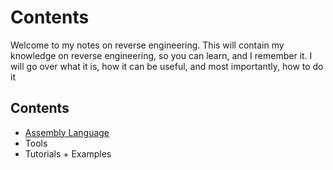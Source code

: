 # Contents

Welcome to my notes on reverse engineering. This will contain my knowledge on reverse engineering, so you can learn, and I remember it. I will go over what it is, how it can be useful, and most importantly, how to do it

## Contents

* [Assembly Language](assembly-language/)
* Tools
* Tutorials + Examples

